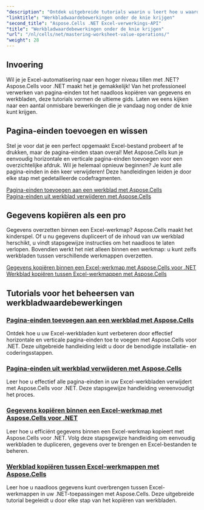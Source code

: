 ```yaml
---
"description": "Ontdek uitgebreide tutorials waarin u leert hoe u waardebewerkingen in werkbladen in Excel onder de knie krijgt met Aspose.Cells voor .NET, inclusief het toevoegen en wissen van pagina-einden, het kopiëren van gegevens en meer."
"linktitle": "Werkbladwaardebewerkingen onder de knie krijgen"
"second_title": "Aspose.Cells .NET Excel-verwerkings-API"
"title": "Werkbladwaardebewerkingen onder de knie krijgen"
"url": "/nl/cells/net/mastering-worksheet-value-operations/"
"weight": 28
---
```


## Invoering

Wil je je Excel-automatisering naar een hoger niveau tillen met .NET? Aspose.Cells voor .NET maakt het je gemakkelijk! Van het professioneel verwerken van pagina-einden tot het naadloos kopiëren van gegevens en werkbladen, deze tutorials vormen de ultieme gids. Laten we eens kijken naar een aantal onmisbare bewerkingen die je vandaag nog onder de knie kunt krijgen.

## Pagina-einden toevoegen en wissen  

Stel je voor dat je een perfect opgemaakt Excel-bestand probeert af te drukken, maar de pagina-einden staan overal! Met Aspose.Cells kun je eenvoudig horizontale en verticale pagina-einden toevoegen voor een overzichtelijke afdruk. Wil je helemaal opnieuw beginnen? Je kunt alle pagina-einden in één keer verwijderen! Deze handleidingen leiden je door elke stap met gedetailleerde codefragmenten.  

[Pagina-einden toevoegen aan een werkblad met Aspose.Cells](./adding-page-breaks/)  
[Pagina-einden uit werkblad verwijderen met Aspose.Cells](./clear-page-breaks/)  

## Gegevens kopiëren als een pro  

Gegevens overzetten binnen een Excel-werkmap? Aspose.Cells maakt het kinderspel. Of u nu gegevens dupliceert of de inhoud van uw werkblad herschikt, u vindt stapsgewijze instructies om het naadloos te laten verlopen. Bovendien werkt het niet alleen binnen een werkmap: u kunt zelfs werkbladen tussen verschillende werkmappen overzetten.  

[Gegevens kopiëren binnen een Excel-werkmap met Aspose.Cells voor .NET](./copy-data-within-excel-workbook/) 
[Werkblad kopiëren tussen Excel-werkmappen met Aspose.Cells](./copy-worksheet-between-workbooks/)  

## Tutorials voor het beheersen van werkbladwaardebewerkingen
### [Pagina-einden toevoegen aan een werkblad met Aspose.Cells](./adding-page-breaks/)
Ontdek hoe u uw Excel-werkbladen kunt verbeteren door effectief horizontale en verticale pagina-einden toe te voegen met Aspose.Cells voor .NET. Deze uitgebreide handleiding leidt u door de benodigde installatie- en coderingsstappen.
### [Pagina-einden uit werkblad verwijderen met Aspose.Cells](./clear-page-breaks/)
Leer hoe u effectief alle pagina-einden in uw Excel-werkbladen verwijdert met Aspose.Cells voor .NET. Deze stapsgewijze handleiding vereenvoudigt het proces.
### [Gegevens kopiëren binnen een Excel-werkmap met Aspose.Cells voor .NET](./copy-data-within-excel-workbook/)
Leer hoe u efficiënt gegevens binnen een Excel-werkmap kopieert met Aspose.Cells voor .NET. Volg deze stapsgewijze handleiding om eenvoudig werkbladen te dupliceren, gegevens over te brengen en Excel-bestanden te beheren.
### [Werkblad kopiëren tussen Excel-werkmappen met Aspose.Cells](./copy-worksheet-between-workbooks/)
Leer hoe u naadloos gegevens kunt overbrengen tussen Excel-werkmappen in uw .NET-toepassingen met Aspose.Cells. Deze uitgebreide tutorial begeleidt u door elke stap van het kopiëren van werkbladen.